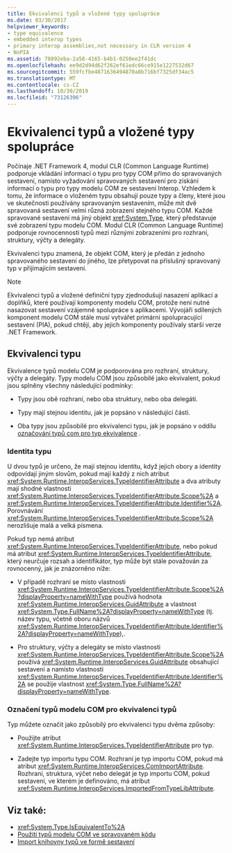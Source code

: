```yaml
---
title: Ekvivalenci typů a vložené typy spolupráce
ms.date: 03/30/2017
helpviewer_keywords:
- type equivalence
- embedded interop types
- primary interop assemblies,not necessary in CLR version 4
- NoPIA
ms.assetid: 78892eba-2a58-4165-b4b1-0250ee2f41dc
ms.openlocfilehash: ee9d2d94d62f262ef61edc66ce915e1227532d67
ms.sourcegitcommit: 559fcfbe4871636494870a8b716bf7325df34ac5
ms.translationtype: MT
ms.contentlocale: cs-CZ
ms.lasthandoff: 10/30/2019
ms.locfileid: "73126396"
---
```

# <a name="type-equivalence-and-embedded-interop-types"></a>Ekvivalenci typů a vložené typy spolupráce

Počínaje .NET Framework 4, modul CLR (Common Language Runtime) podporuje vkládání informací o typu pro typy COM přímo do spravovaných sestavení, namísto vyžadování spravovaných sestavení pro získání informací o typu pro typy modelu COM ze sestavení Interop. Vzhledem k tomu, že informace o vloženém typu obsahují pouze typy a členy, které jsou ve skutečnosti používány spravovaným sestavením, může mít dvě spravovaná sestavení velmi různá zobrazení stejného typu COM. Každé spravované sestavení má jiný objekt <xref:System.Type>, který představuje své zobrazení typu modelu COM. Modul CLR (Common Language Runtime) podporuje rovnocennosti typů mezi různými zobrazeními pro rozhraní, struktury, výčty a delegáty.

Ekvivalenci typu znamená, že objekt COM, který je předán z jednoho spravovaného sestavení do jiného, lze přetypovat na příslušný spravovaný typ v přijímajícím sestavení.

> [!NOTE]
> Ekvivalenci typů a vložené definiční typy zjednodušují nasazení aplikací a doplňků, které používají komponenty modelu COM, protože není nutné nasazovat sestavení vzájemné spolupráce s aplikacemi. Vývojáři sdílených komponent modelu COM stále musí vytvářet primární spolupracující sestavení (PIA), pokud chtějí, aby jejich komponenty používaly starší verze .NET Framework.

## <a name="type-equivalence"></a>Ekvivalenci typu

 Ekvivalence typů modelu COM je podporována pro rozhraní, struktury, výčty a delegáty. Typy modelu COM jsou způsobilé jako ekvivalent, pokud jsou splněny všechny následující podmínky:

- Typy jsou obě rozhraní, nebo oba struktury, nebo oba delegáti.

- Typy mají stejnou identitu, jak je popsáno v následující části.

- Oba typy jsou způsobilé pro ekvivalenci typu, jak je popsáno v oddílu [označování typů com pro typ ekvivalence](#marking-com-types-for-type-equivalence) .

### <a name="type-identity"></a>Identita typu

U dvou typů je určeno, že mají stejnou identitu, když jejich obory a identity odpovídají jiným slovům, pokud mají každý z nich atribut <xref:System.Runtime.InteropServices.TypeIdentifierAttribute> a dva atributy mají shodné vlastnosti <xref:System.Runtime.InteropServices.TypeIdentifierAttribute.Scope%2A> a <xref:System.Runtime.InteropServices.TypeIdentifierAttribute.Identifier%2A>. Porovnávání <xref:System.Runtime.InteropServices.TypeIdentifierAttribute.Scope%2A> nerozlišuje malá a velká písmena.

Pokud typ nemá atribut <xref:System.Runtime.InteropServices.TypeIdentifierAttribute>, nebo pokud má atribut <xref:System.Runtime.InteropServices.TypeIdentifierAttribute>, který neurčuje rozsah a identifikátor, typ může být stále považován za rovnocenný, jak je znázorněno níže:

- V případě rozhraní se místo vlastnosti <xref:System.Runtime.InteropServices.TypeIdentifierAttribute.Scope%2A?displayProperty=nameWithType> používá hodnota <xref:System.Runtime.InteropServices.GuidAttribute> a vlastnost <xref:System.Type.FullName%2A?displayProperty=nameWithType> (tj. název typu, včetně oboru názvů <xref:System.Runtime.InteropServices.TypeIdentifierAttribute.Identifier%2A?displayProperty=nameWithType>),.

- Pro struktury, výčty a delegáty se místo vlastnosti <xref:System.Runtime.InteropServices.TypeIdentifierAttribute.Scope%2A> používá <xref:System.Runtime.InteropServices.GuidAttribute> obsahující sestavení a namísto vlastnosti <xref:System.Runtime.InteropServices.TypeIdentifierAttribute.Identifier%2A> se použije vlastnost <xref:System.Type.FullName%2A?displayProperty=nameWithType>.

### <a name="marking-com-types-for-type-equivalence"></a>Označení typů modelu COM pro ekvivalenci typů

 Typ můžete označit jako způsobilý pro ekvivalenci typu dvěma způsoby:

- Použijte atribut <xref:System.Runtime.InteropServices.TypeIdentifierAttribute> pro typ.

- Zadejte typ importu typu COM. Rozhraní je typ importu COM, pokud má atribut <xref:System.Runtime.InteropServices.ComImportAttribute>. Rozhraní, struktura, výčet nebo delegát je typ importu COM, pokud sestavení, ve kterém je definováno, má atribut <xref:System.Runtime.InteropServices.ImportedFromTypeLibAttribute>.

## <a name="see-also"></a>Viz také:

- <xref:System.Type.IsEquivalentTo%2A>
- [Použití typů modelu COM ve spravovaném kódu](https://docs.microsoft.com/previous-versions/dotnet/netframework-4.0/3y76b69k(v=vs.100))
- [Import knihovny typů ve formě sestavení](importing-a-type-library-as-an-assembly.md)

